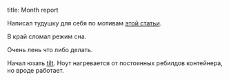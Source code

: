 title: Month report

Написал тудушку для себя по мотивам [этой статьи](https://habr.com/ru/post/702668/).

В край сломал режим сна.

Очень лень что либо делать.

Начал юзать [tilt](https://tilt.dev/). Ноут нагревается от постоянных ребилдов контейнера, но вроде работает.
